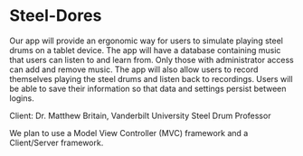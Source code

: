 # Steel-Dores
Our app will provide an ergonomic way for users to simulate playing steel drums on a tablet device. The app will have a database containing music that users can
listen to and learn from. Only those with administrator access can add and remove music. The app will also allow users to record themselves playing the steel
drums and listen back to recordings. Users will be able to save their information so that data and settings persist between logins.

Client: Dr. Matthew Britain, Vanderbilt University Steel Drum Professor

We plan to use a Model View Controller (MVC) framework and a Client/Server framework.
